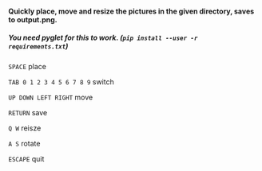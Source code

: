 #### Quickly place, move and resize the pictures in the given directory, saves to output.png.
##### You need pyglet for this to work. (`pip install --user -r requirements.txt`)

`SPACE`	place 

`TAB 0 1 2 3 4 5 6 7 8 9`	switch 

`UP DOWN LEFT RIGHT`	move 

`RETURN`	save

`Q W`	reisze 

`A S`	rotate 

`ESCAPE`	quit